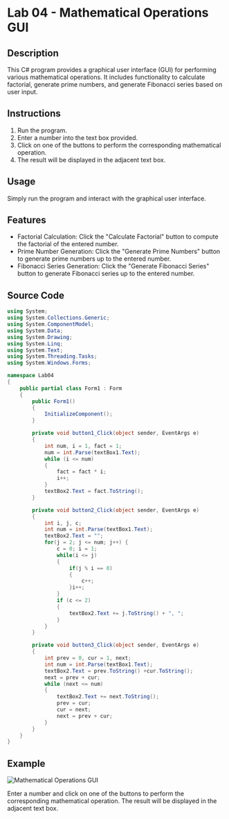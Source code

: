# Lab 04 - Mathematical Operations GUI

## Description
This C# program provides a graphical user interface (GUI) for performing various mathematical operations. It includes functionality to calculate factorial, generate prime numbers, and generate Fibonacci series based on user input.

## Instructions
1. Run the program.
2. Enter a number into the text box provided.
3. Click on one of the buttons to perform the corresponding mathematical operation.
4. The result will be displayed in the adjacent text box.

## Usage
Simply run the program and interact with the graphical user interface.

## Features
- Factorial Calculation: Click the "Calculate Factorial" button to compute the factorial of the entered number.
- Prime Number Generation: Click the "Generate Prime Numbers" button to generate prime numbers up to the entered number.
- Fibonacci Series Generation: Click the "Generate Fibonacci Series" button to generate Fibonacci series up to the entered number.

## Source Code
```csharp
using System;
using System.Collections.Generic;
using System.ComponentModel;
using System.Data;
using System.Drawing;
using System.Linq;
using System.Text;
using System.Threading.Tasks;
using System.Windows.Forms;

namespace Lab04
{
    public partial class Form1 : Form
    {
        public Form1()
        {
            InitializeComponent();
        }

        private void button1_Click(object sender, EventArgs e)
        {
            int num, i = 1, fact = 1;
            num = int.Parse(textBox1.Text);
            while (i <= num)
            {
                fact = fact * i;
                i++;
            }
            textBox2.Text = fact.ToString();
        }

        private void button2_Click(object sender, EventArgs e)
        {
            int i, j, c;
            int num = int.Parse(textBox1.Text);
            textBox2.Text = "";
            for(j = 2; j <= num; j++) {
                c = 0; i = 1;
                while(i <= j)
                {
                    if(j % i == 0)
                    {
                        c++;
                    }i++;
                }
                if (c <= 2) 
                {
                    textBox2.Text += j.ToString() + ", ";
                }
            }
        }

        private void button3_Click(object sender, EventArgs e)
        {
            int prev = 0, cur = 1, next;
            int num = int.Parse(textBox1.Text);
            textBox2.Text = prev.ToString() +cur.ToString();
            next = prev + cur;
            while (next <= num)
            {
                textBox2.Text += next.ToString();
                prev = cur;
                cur = next;
                next = prev + cur;
            }
        }
    }
}
```

## Example
![Mathematical Operations GUI](math_operations_gui.png)

Enter a number and click on one of the buttons to perform the corresponding mathematical operation. The result will be displayed in the adjacent text box.